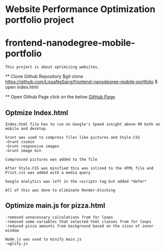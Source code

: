 # Website Performance Optimization portfolio project

frontend-nanodegree-mobile-portfolio
===============================

    This project is about optimizing websites.

** Clone Github Repository
    $git clone  https://github.com/LissaNgSang/frontend-nanodegree-mobile-portfolio
    $ open index.html

** Open Github Page click on the below
    [GitHub Page](https://lissangsang.github.io/frontend-nanodegree-mobile-portfolio/).

## Optmize Index.html
    Index.html file has to run on Google's Speed insight above 90 both on mobile and desktop

    Grunt was used to compress files like pictures and Style.CSS
    -Grunt cssmin
    -Grunt responsive images
    -Grunt image min

    Compressed pictures was added to the file

    After Style.CSS was minified this was inlined to the HTML file and Print.css was added with a media query

    Google analytics was left in the <script> tag but added *defer*

    All of this was done to eliminate Render-blocking

## Optimize main.js for pizza.html
    -removed unnecessary calculations from for loops
    -removed some variables that selected html classes from for loops
    -reduced pizza amounts from background based on the sizes of inner window

    Node.js was used to minify main.js
    -uglify.js


